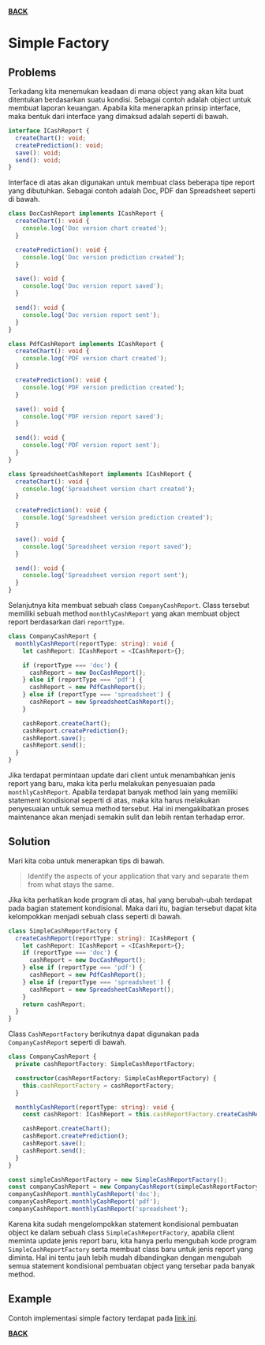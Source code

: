 [**BACK**](./README.md)

# Simple Factory

## Problems

Terkadang kita menemukan keadaan di mana object yang akan kita buat ditentukan berdasarkan suatu kondisi. Sebagai contoh adalah object untuk membuat laporan keuangan. Apabila kita menerapkan prinsip interface, maka bentuk dari interface yang dimaksud adalah seperti di bawah.

```typescript
interface ICashReport {
  createChart(): void;
  createPrediction(): void;
  save(): void;
  send(): void;
}
```

Interface di atas akan digunakan untuk membuat class beberapa tipe report yang dibutuhkan. Sebagai contoh adalah Doc, PDF dan Spreadsheet seperti di bawah.

```typescript
class DocCashReport implements ICashReport {
  createChart(): void {
    console.log('Doc version chart created');
  }

  createPrediction(): void {
    console.log('Doc version prediction created');
  }

  save(): void {
    console.log('Doc version report saved');
  }

  send(): void {
    console.log('Doc version report sent');
  }
}

class PdfCashReport implements ICashReport {
  createChart(): void {
    console.log('PDF version chart created');
  }

  createPrediction(): void {
    console.log('PDF version prediction created');
  }

  save(): void {
    console.log('PDF version report saved');
  }

  send(): void {
    console.log('PDF version report sent');
  }
}

class SpreadsheetCashReport implements ICashReport {
  createChart(): void {
    console.log('Spreadsheet version chart created');
  }

  createPrediction(): void {
    console.log('Spreadsheet version prediction created');
  }

  save(): void {
    console.log('Spreadsheet version report saved');
  }

  send(): void {
    console.log('Spreadsheet version report sent');
  }
}
```

Selanjutnya kita membuat sebuah class `CompanyCashReport`. Class tersebut memiliki sebuah method `monthlyCashReport` yang akan membuat object report berdasarkan dari `reportType`.

```typescript
class CompanyCashReport {
  monthlyCashReport(reportType: string): void {
    let cashReport: ICashReport = <ICashReport>{};

    if (reportType === 'doc') {
      cashReport = new DocCashReport();
    } else if (reportType === 'pdf') {
      cashReport = new PdfCashReport();
    } else if (reportType === 'spreadsheet') {
      cashReport = new SpreadsheetCashReport();
    }

    cashReport.createChart();
    cashReport.createPrediction();
    cashReport.save();
    cashReport.send();
  }
}
```

Jika terdapat permintaan update dari client untuk menambahkan jenis report yang baru, maka kita perlu melakukan penyesuaian pada `monthlyCashReport`. Apabila terdapat banyak method lain yang memiliki statement kondisional seperti di atas, maka kita harus melakukan penyesuaian untuk semua method tersebut. Hal ini mengakibatkan proses maintenance akan menjadi semakin sulit dan lebih rentan terhadap error.

## Solution

Mari kita coba untuk menerapkan tips di bawah.

> Identify the aspects of your application that vary and separate them from what stays the same.

Jika kita perhatikan kode program di atas, hal yang berubah-ubah terdapat pada bagian statement kondisional. Maka dari itu, bagian tersebut dapat kita kelompokkan menjadi sebuah class seperti di bawah.

```typescript
class SimpleCashReportFactory {
  createCashReport(reportType: string): ICashReport {
    let cashReport: ICashReport = <ICashReport>{};
    if (reportType === 'doc') {
      cashReport = new DocCashReport();
    } else if (reportType === 'pdf') {
      cashReport = new PdfCashReport();
    } else if (reportType === 'spreadsheet') {
      cashReport = new SpreadsheetCashReport();
    }
    return cashReport;
  }
}
```

Class `CashReportFactory` berikutnya dapat digunakan pada `CompanyCashReport` seperti di bawah.

```typescript
class CompanyCashReport {
  private cashReportFactory: SimpleCashReportFactory;

  constructor(cashReportFactory: SimpleCashReportFactory) {
    this.cashReportFactory = cashReportFactory;
  }

  monthlyCashReport(reportType: string): void {
    const cashReport: ICashReport = this.cashReportFactory.createCashReport(reportType);

    cashReport.createChart();
    cashReport.createPrediction();
    cashReport.save();
    cashReport.send();
  }
}

const simpleCashReportFactory = new SimpleCashReportFactory();
const companyCashReport = new CompanyCashReport(simpleCashReportFactory);
companyCashReport.monthlyCashReport('doc');
companyCashReport.monthlyCashReport('pdf');
companyCashReport.monthlyCashReport('spreadsheet');
```

Karena kita sudah mengelompokkan statement kondisional pembuatan object ke dalam sebuah class `SimpleCashReportFactory`, apabila client meminta update jenis report baru, kita hanya perlu mengubah kode program `SimpleCashReportFactory` serta membuat class baru untuk jenis report yang diminta. Hal ini tentu jauh lebih mudah dibandingkan dengan mengubah semua statement kondisional pembuatan object yang tersebar pada banyak method.

## Example

Contoh implementasi simple factory terdapat pada [link ini](./simple-factory-example).

[**BACK**](./README.md)